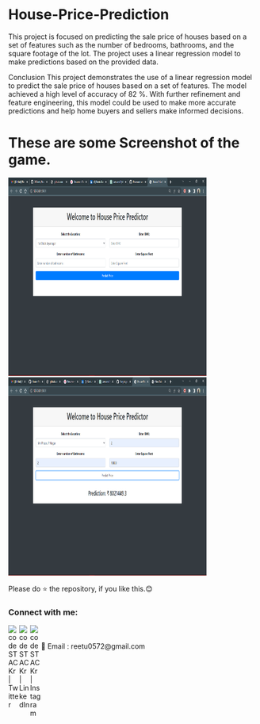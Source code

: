 # House-Price-Prediction


This project is focused on predicting the sale price of houses based on a set of features such as the number of bedrooms, bathrooms, and the square footage of the lot. The project uses a linear regression model to make predictions based on the provided data.

Conclusion This project demonstrates the use of a linear regression model to predict the sale price of houses based on a set of features. The model achieved a high level of accuracy of 82 %. With further refinement and feature engineering, this model could be used to make more accurate predictions and help home buyers and sellers make informed decisions.




# These are some Screenshot of the game.

<img src="https://github.com/06Reetu/House-Price-Prediction/blob/main/Screenshot/Screenshot%20(878).png" alt="alt text" height=400 width="400"/>   

<img src="https://github.com/06Reetu/House-Price-Prediction/blob/main/Screenshot/Screenshot%20(879).png" alt="alt text" height=400 width="400"/>   


Please do ⭐ the repository, if you like this.😊


### Connect with me:


[<img align="left" alt="codeSTACKr | Twitter" width="22px" src="https://cdn.jsdelivr.net/npm/simple-icons@v3/icons/twitter.svg" />][twitter]
[<img align="left" alt="codeSTACKr | LinkedIn" width="22px" src="https://cdn.jsdelivr.net/npm/simple-icons@v3/icons/linkedin.svg" />][linkedin]
[<img align="left" alt="codeSTACKr | Instagram" width="22px" src="https://cdn.jsdelivr.net/npm/simple-icons@v3/icons/instagram.svg" />][instagram]

<br />

<br />
 📧 Email : reetu0572@gmail.com





[twitter]: https://twitter.com/Reetu23403806
[instagram]: https://www.instagram.com/_imreetumehra_/
[linkedin]: https://www.linkedin.com/in/reetu-kumari-304788209/
